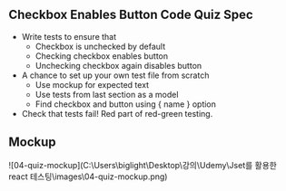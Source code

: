## Checkbox Enables Button Code Quiz Spec

- Write tests to ensure that
  - Checkbox is unchecked by default
  - Checking checkbox enables button
  - Unchecking checkbox again disables button
- A chance to set up your own test file from scratch
  - Use mockup for expected text
  - Use tests from last section as a model
  - Find checkbox and button using { name } option
- Check that tests fail! Red part of red-green testing.

## Mockup

![04-quiz-mockup](C:\Users\biglight\Desktop\강의\Udemy\Jset를 활용한 react 테스팅\images\04-quiz-mockup.png)
